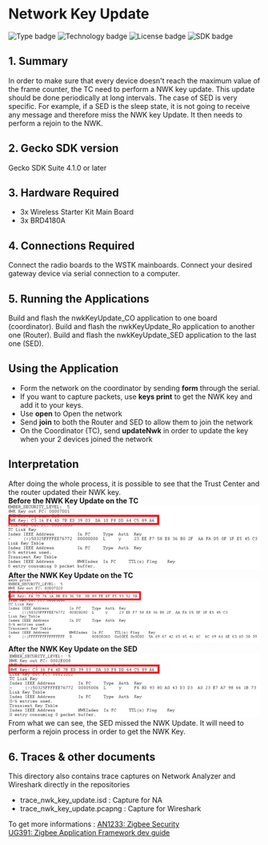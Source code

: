 # Network Key Update
![Type badge](https://img.shields.io/badge/Type-Virtual%20application-green)
![Technology badge](https://img.shields.io/badge/Technology-Zigbee-green)
![License badge](https://img.shields.io/badge/License-Zlib-green)
![SDK badge](https://img.shields.io/badge/SDK-v4.1.0-green)

## 1. Summary
In order to make sure that every device doesn't reach the maximum value of the frame counter, the TC need to perform a NWK key update. 
This update should be done periodically at long intervals. The case of SED is very specific. For example, if a SED is the sleep state, it is not going to receive any message and therefore miss the NWK key Update. It then needs to perform a rejoin to the NWK. 

## 2. Gecko SDK version
Gecko SDK Suite 4.1.0 or later
## 3. Hardware Required
* 3x Wireless Starter Kit Main Board 
* 3x BRD4180A
## 4. Connections Required
Connect the radio boards to the WSTK mainboards. Connect your desired gateway device via serial connection to a computer. 

## 5. Running the Applications
Build and flash the nwkKeyUpdate_CO application to one board (coordinator).
Build and flash the nwkKeyUpdate_Ro application to another one (Router).
Build and flash the nwkKeyUpdate_SED application to the last one (SED).

## Using the Application
* Form the network on the coordinator by sending **form** through the serial.
* If you want to capture packets, use **keys print** to get the NWK key and add it to your keys.
* Use **open** to Open the network
* Send **join** to both the Router and SED to allow them to join the network
* On the Coordinator (TC), send **updateNwk** in order to update the key when your 2 devices joined the network

## Interpretation
After doing the whole process, it is possible to see that the Trust Center and the router updated their NWK key.\
**Before the NWK Key Update on the TC**
![alt text](doc/TCKeysPrintBeforeUpdate.PNG "Keys Print TC after Update")\
**After the NWK Key Update on the TC**\
![alt text](doc/TCKeysPrintAfterUpdate.PNG "Keys Print TC after Update")\
**After the NWK Key Update on the SED**\
![alt text](doc/SEDKeysPrintAfterUpdate.PNG "Keys Print SED after Update")\
From what we can see, the SED missed the NWK Update. It will need to perform a rejoin process in order to get the NWK Key.

## 6. Traces & other documents
This directory also contains trace captures on Network Analyzer and Wireshark directly in the repositories
* trace_nwk_key_update.isd : Capture for NA
* trace_nwk_key_update.pcapng : Capture for Wireshark   

To get more informations : [AN1233: Zigbee Security](https://www.silabs.com/documents/public/application-notes/an1233-zigbee-security.pdf)\
[UG391: Zigbee Application Framework dev guide](https://www.silabs.com/documents/public/user-guides/ug391-zigbee-app-framework-dev-guide.pdf)